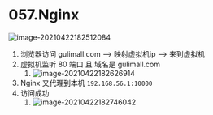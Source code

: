# 057.Nginx

![image-20210422182512084](https://raw.githubusercontent.com/TWDH/Leetcode-From-Zero/pictures/img/image-20210422182512084.png)

1. 浏览器访问 gulimall.com   —>   映射虚拟机ip   —> 来到虚拟机
2. 虚拟机监听 80 端口 且 域名是 gulimall.com
   1. ![image-20210422182626914](https://raw.githubusercontent.com/TWDH/Leetcode-From-Zero/pictures/img/image-20210422182626914.png)
3. Nginx 又代理到本机 `192.168.56.1:10000`
4. 访问成功
   1. ![image-20210422182746042](https://raw.githubusercontent.com/TWDH/Leetcode-From-Zero/pictures/img/image-20210422182746042.png)